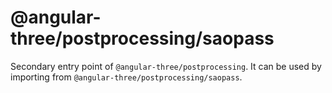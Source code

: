 # @angular-three/postprocessing/saopass

Secondary entry point of `@angular-three/postprocessing`. It can be used by importing from `@angular-three/postprocessing/saopass`.
